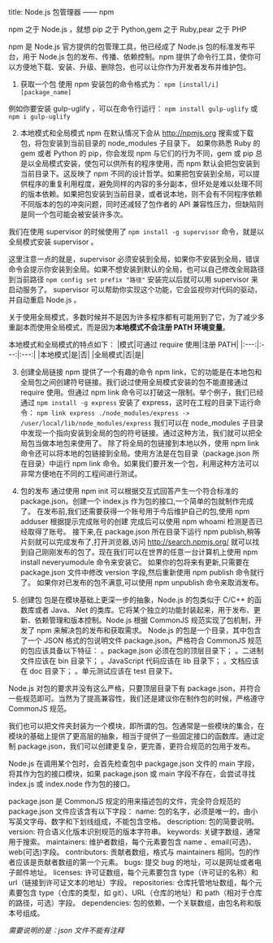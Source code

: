 title: Node.js 包管理器 —— npm

npm 之于 Node.js ，就想 pip 之于 Python,gem 之于 Ruby,pear 之于 PHP

npm 是 Node.js 官方提供的包管理工具，他已经成了 Node.js 包的标准发布平台，用于 Node.js 包的发布、传播、依赖控制。npm 提供了命令行工具，使你可以方便地下载、安装、升级、删除包，也可以让你作为开发者发布并维护包。

1. 获取一个包
使用 npm 安装包的命令格式为：
`npm [install/i] [package_name]`

例如你要安装 gulp-uglify ，可以在命令行运行：
`npm install gulp-uglify` 或 `npm i gulp-uglify`

2. 本地模式和全局模式
npm 在默认情况下会从 http://npmjs.org 搜索或下载包，将包安装到当前目录的 node_modules 子目录下。
如果你熟悉 Ruby 的 gem 或者 Python 的 pip，你会发现 npm 与它们的行为不同，gem 或 pip 总是以全局模式安装，使包可以供所有的程序使用，而 npm 默认会把包安装到当前目录下。这反映了 npm 不同的设计哲学。如果把包安装到全局，可以提供程序的重复利用程度，避免同样的内容的多分副本，但坏处是难以处理不同的版本依赖。如果把包安装到当前目录，或者说本地，则不会有不同程序依赖不同版本的包的冲突问题，同时还减轻了包作者的 API 兼容性压力，但缺陷则是同一个包可能会被安装许多次。

我们在使用 supervisor 的时候使用了 `npm install -g supervisor` 命令，就是以全局模式安装 supervisor 。

这里注意一点的就是，supervisor 必须安装到全局，如果你不安装到全局，错误命令会提示你安装到全局。如果不想安装到默认的全局，也可以自己修改全局路径到当前路径 `npm config set prefix "路径"` 安装完以后就可以用 supervisor 来启动服务了。
supervisor 可以帮助你实现这个功能，它会监视你对代码的驱动，并自动重启 Node.js 。

关于使用全局模式，多数时候并不是因为许多程序都有可能用到了它，为了减少多重副本而使用全局模式，而是因为**本地模式不会注册 PATH 环境变量**。

本地模式和全局模式的特点如下：
|模式|可通过 require 使用|注册 PATH|
|:---:|:---:|:---:|
|本地模式|是|否|
|全局模式|否|是|

3. 创建全局链接
npm 提供了一个有趣的命令 npm link，它的功能是在本地包和全局包之间创建符号链接。我们说过使用全局模式安装的包不能直接通过 require 使用。但通过 npm link 命令可以打破这一限制。举个例子，我们已经通过 `npm install -g express` 安装了 express，这时在工程的目录下运行命令：
`npm link express ./node_modules/express -> /user/local/lib/node_modules/express`
我们可以在 node_modules 子目录中发现一个指向安装到全局的包的符号链接。通过这种方法，我们就可以把全局包当做本地包来使用了。
除了将全局的包链接到本地以外，使用 npm link 命令还可以将本地的包链接到全局。使用方法是在包目录（package.json 所在目录）中运行 npm link 命令。如果我们要开发一个包，利用这种方法可以非常方便地在不同的工程间进行测试。

4. 包的发布
通过使用 npm init 可以根据交互式回答产生一个符合标准的 package.json。创建一个 index.js 作为包的接口,一个简单的包就制作完成了。
在发布前,我们还需要获得一个账号用于今后维护自己的包,使用 npm adduser 根据提示完成账号的创建
完成后可以使用 npm whoami 检测是否已经取得了账号。
接下来,在 package.json 所在目录下运行 npm publish,稍等片刻就可以完成发布了,打开浏览器,访问 http://search.npmjs.org/ 就可以找到自己刚刚发布的包了。现在我们可以在世界的任意一台计算机上使用 npm install neveryumodule 命令来安装它。
如果你的包将来有更新,只需要在 package.json 文件中修改 version 字段,然后重新使用 npm publish 命令就行了。
如果你对已发布的包不满意,可以使用 npm unpublish 命令来取消发布。

5. 创建包
包是在模块基础上更深一步的抽象，Node.js 的包类似于 C/C++ 的函数库或者 Java、.Net 的类库。它将某个独立的功能封装起来，用于发布、更新、依赖管理和版本控制。Node.js 根据 CommonJS 规范实现了包机制，开发了 npm 来解决包的发布和获取需求。
Node.js 的包是一个目录，其中包含了一个 JSON 格式的包说明文件 package.json。严格符合 CommonJS 规范的包应该具备以下特征：
。package.json 必须在包的顶层目录下；
。二进制文件应该在 bin 目录下；
。JavaScript 代码应该在 lib 目录下；
。文档应该在 doc 目录下；
。单元测试应该在 test 目录下。

Node.js 对包的要求并没有这么严格，只要顶层目录下有 package.json，并符合一些规范即可。当然为了提高兼容性，我们还是建议你在制作包的时候，严格遵守 CommonJS 规范。

我们也可以把文件夹封装为一个模块，即所谓的包。包通常是一些模块的集合，在模块的基础上提供了更高层的抽象，相当于提供了一些固定接口的函数库。通过定制 package.json，我们可以创建更复杂，更完善，更符合规范的包用于发布。
    
Node.js 在调用某个包时，会首先检查包中 packgage.json 文件的 main 字段，将其作为包的接口模块，如果 package.json 或 main 字段不存在，会尝试寻找 index.js 或 index.node 作为包的接口。
    
package.json 是 CommonJS 规定的用来描述包的文件，完全符合规范的 package.json 文件应该含有以下字段：
name: 包的名字，必须是唯一的，由小写英文字母、数字和下划线组成，不能包含空格。
description: 包的简要说明。
version: 符合语义化版本识别规范的版本字符串。
keywords: 关键字数组，通常用于搜索。
maintainers: 维护者数组，每个元素要包含 name 、email(可选)、web(可选)字段。
contributors: 贡献者数组，格式与 maintainers 相同。包的作者应该是贡献者数组的第一个元素。
bugs: 提交 bug 的地址，可以是网址或者电子邮件地址。
licenses: 许可证数组，每个元素要包含 type（许可证的名称）和 url（链接到许可证文本的地址）字段。
repositories: 仓库托管地址数组，每个元素要包含 type（仓库的类型，如 git）、URL（仓库的地址）和 path（相对于仓库的路径，可选）字段。
dependencies: 包的依赖，一个关联数组，由包名称和版本号组成。

*需要说明的是：json 文件不能有注释*



